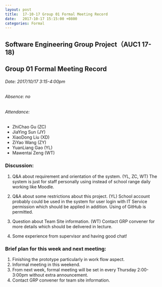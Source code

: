 ```yaml
---
layout: post
title:  17-10-17 Group 01 Formal Meeting Record
date:   2017-10-17 15:15:00 +0800
categories: Formal
---
```

## Software Engineering Group Project（AUC1 17-18)
## Group 01 Formal Meeting Record
###### Date: 2017/10/17 3:15-4:00pm
###### Absence: no
###### Attendance: 
- ZhiChao Gu (ZC)
- JiaYing Sun (JY)
- XiaoDong Liu (XD)
- ZiYao Wang (ZY)
- YuanLiang Gao (YL)
- Mawentai Zeng (WT)

### Discussion:
1. Q&A about requirement and orientation of the system. (YL, ZC, WT)
The system is just for staff personally using instead of school range daily working like Moodle.

2. Q&A about some restrictions about this project. (YL)
School account probably could be used in the system for user login with IT Service permission which should be applied in addition.
Using of GitHub is permitted. 

3. Question about Team Site information. (WT)
Contact GRP convener for more details which should be delivered in lecture.
	
4. Some experience from supervisor and having good chat!


### Brief plan for this week and next meeting:
1. Finishing the prototype particularly in work flow aspect.
2. Informal meeting in this weekend.
3. From next week, formal meeting will be set in every Thursday 2:00-3:00pm without extra announcement.
4. Contact GRP convener for team site information.
